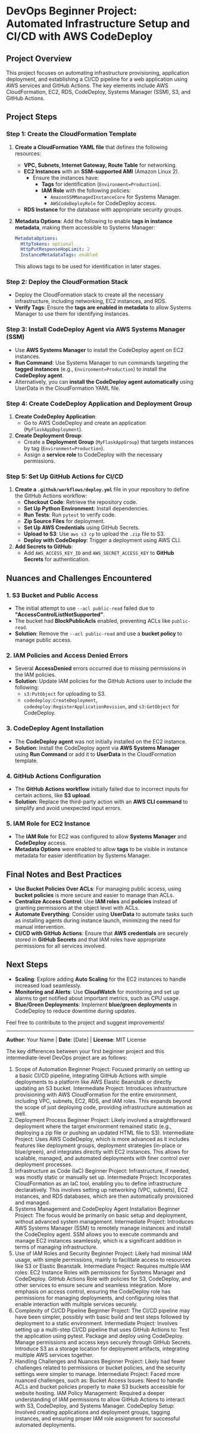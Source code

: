 # DevOps Beginner Project: Automated Infrastructure Setup and CI/CD with AWS CodeDeploy

## Project Overview
This project focuses on automating infrastructure provisioning, application deployment, and establishing a CI/CD pipeline for a web application using AWS services and GitHub Actions. The key elements include AWS CloudFormation, EC2, RDS, CodeDeploy, Systems Manager (SSM), S3, and GitHub Actions.

## Project Steps

### Step 1: Create the CloudFormation Template
1. **Create a CloudFormation YAML file** that defines the following resources:
    - **VPC, Subnets, Internet Gateway, Route Table** for networking.
    - **EC2 Instances** with an **SSM-supported AMI** (Amazon Linux 2).
      - Ensure the instances have:
        - **Tags** for identification (`Environment=Production`).
        - **IAM Role** with the following policies:
          - `AmazonSSMManagedInstanceCore` for Systems Manager.
          - `AWSCodeDeployRole` for CodeDeploy access.
    - **RDS Instance** for the database with appropriate security groups.
    
2. **Metadata Options**: Add the following to enable **tags in instance metadata**, making them accessible to Systems Manager:
   ```yaml
   MetadataOptions:
     HttpTokens: optional
     HttpPutResponseHopLimit: 2
     InstanceMetadataTags: enabled
   ```
   This allows tags to be used for identification in later stages.

### Step 2: Deploy the CloudFormation Stack
- Deploy the CloudFormation stack to create all the necessary infrastructure, including networking, EC2 instances, and RDS.
- **Verify Tags**: Ensure the **tags are enabled in metadata** to allow Systems Manager to use them for identifying instances.

### Step 3: Install CodeDeploy Agent via AWS Systems Manager (SSM)
- Use **AWS Systems Manager** to install the CodeDeploy agent on EC2 instances.
- **Run Command**: Use Systems Manager to run commands targeting the **tagged instances** (e.g., `Environment=Production`) to install the **CodeDeploy agent**.
- Alternatively, you can **install the CodeDeploy agent automatically** using UserData in the CloudFormation YAML file.

### Step 4: Create CodeDeploy Application and Deployment Group
1. **Create CodeDeploy Application**:
   - Go to AWS CodeDeploy and create an application (`MyFlaskAppDeployment`).
2. **Create Deployment Group**:
   - Create a **Deployment Group** (`MyFlaskAppGroup`) that targets instances by tag (`Environment=Production`).
   - Assign a **service role** to CodeDeploy with the necessary permissions.

### Step 5: Set Up GitHub Actions for CI/CD
1. **Create a `.github/workflows/deploy.yml`** file in your repository to define the GitHub Actions workflow:
   - **Checkout Code**: Retrieve the repository code.
   - **Set Up Python Environment**: Install dependencies.
   - **Run Tests**: Run `pytest` to verify code.
   - **Zip Source Files** for deployment.
   - **Set Up AWS Credentials** using GitHub Secrets.
   - **Upload to S3**: Use `aws s3 cp` to upload the `.zip` file to S3.
   - **Deploy with CodeDeploy**: Trigger a deployment using AWS CLI.
2. **Add Secrets to GitHub**:
   - Add `AWS_ACCESS_KEY_ID` and `AWS_SECRET_ACCESS_KEY` to **GitHub Secrets** for authentication.

## Nuances and Challenges Encountered

### 1. **S3 Bucket and Public Access**
- The initial attempt to use `--acl public-read` failed due to **"AccessControlListNotSupported"**.
- The bucket had **BlockPublicAcls** enabled, preventing ACLs like `public-read`.
- **Solution**: Remove the `--acl public-read` and use a **bucket policy** to manage public access.

### 2. **IAM Policies and Access Denied Errors**
- Several **AccessDenied** errors occurred due to missing permissions in the IAM policies.
- **Solution**: Update IAM policies for the GitHub Actions user to include the following:
  - `s3:PutObject` for uploading to S3.
  - `codedeploy:CreateDeployment`, `codedeploy:RegisterApplicationRevision`, and `s3:GetObject` for CodeDeploy.

### 3. **CodeDeploy Agent Installation**
- The **CodeDeploy agent** was not initially installed on the EC2 instance.
- **Solution**: Install the CodeDeploy agent via **AWS Systems Manager** using **Run Command** or add it to **UserData** in the CloudFormation template.

### 4. **GitHub Actions Configuration**
- The **GitHub Actions workflow** initially failed due to incorrect inputs for certain actions, like **S3 upload**.
- **Solution**: Replace the third-party action with an **AWS CLI command** to simplify and avoid unexpected input errors.

### 5. **IAM Role for EC2 Instance**
- The **IAM Role** for EC2 was configured to allow **Systems Manager** and **CodeDeploy** access.
- **Metadata Options** were enabled to allow **tags** to be visible in instance metadata for easier identification by Systems Manager.

## Final Notes and Best Practices
- **Use Bucket Policies Over ACLs**: For managing public access, using **bucket policies** is more secure and easier to manage than ACLs.
- **Centralize Access Control**: Use **IAM roles** and **policies** instead of granting permissions at the object level with ACLs.
- **Automate Everything**: Consider using **UserData** to automate tasks such as installing agents during instance launch, minimizing the need for manual intervention.
- **CI/CD with GitHub Actions**: Ensure that **AWS credentials** are securely stored in **GitHub Secrets** and that IAM roles have appropriate permissions for all services involved.

## Next Steps
- **Scaling**: Explore adding **Auto Scaling** for the EC2 instances to handle increased load seamlessly.
- **Monitoring and Alerts**: Use **CloudWatch** for monitoring and set up alarms to get notified about important metrics, such as CPU usage.
- **Blue/Green Deployments**: Implement **blue/green deployments** in CodeDeploy to reduce downtime during updates.

Feel free to contribute to the project and suggest improvements!

---
**Author**: Your Name | **Date**: [Date] | **License**: MIT License

The key differences between your first beginner project and this intermediate-level DevOps project are as follows:

1. Scope of Automation
Beginner Project: Focused primarily on setting up a basic CI/CD pipeline, integrating GitHub Actions with simple deployments to a platform like AWS Elastic Beanstalk or directly updating an S3 bucket.
Intermediate Project: Introduces infrastructure provisioning with AWS CloudFormation for the entire environment, including VPC, subnets, EC2, RDS, and IAM roles. This expands beyond the scope of just deploying code, providing infrastructure automation as well.
2. Deployment Process
Beginner Project: Likely involved a straightforward deployment where the target environment remained static (e.g., deploying a zip file or pushing an updated HTML file to S3).
Intermediate Project: Uses AWS CodeDeploy, which is more advanced as it includes features like deployment groups, deployment strategies (in-place or blue/green), and integrates directly with EC2 instances. This allows for scalable, managed, and automated deployments with finer control over deployment processes.
3. Infrastructure as Code (IaC)
Beginner Project: Infrastructure, if needed, was mostly static or manually set up.
Intermediate Project: Incorporates CloudFormation as an IaC tool, enabling you to define infrastructure declaratively. This involves setting up networking (VPC, subnets), EC2 instances, and RDS databases, which are then automatically provisioned and managed.
4. Systems Management and CodeDeploy Agent Installation
Beginner Project: The focus would be primarily on basic setup and deployment, without advanced system management.
Intermediate Project: Introduces AWS Systems Manager (SSM) to remotely manage instances and install the CodeDeploy agent. SSM allows you to execute commands and manage EC2 instances seamlessly, which is a significant addition in terms of managing infrastructure.
5. Use of IAM Roles and Security
Beginner Project: Likely had minimal IAM usage, with simple permissions, mainly to facilitate access to resources like S3 or Elastic Beanstalk.
Intermediate Project: Requires multiple IAM roles:
EC2 Instance Roles with permissions for Systems Manager and CodeDeploy.
GitHub Actions Role with policies for S3, CodeDeploy, and other services to ensure secure and seamless integration.
More emphasis on access control, ensuring the CodeDeploy role has permissions for managing deployments, and configuring roles that enable interaction with multiple services securely.
6. Complexity of CI/CD Pipeline
Beginner Project: The CI/CD pipeline may have been simpler, possibly with basic build and test steps followed by deployment to a static environment.
Intermediate Project: Involves setting up a multi-step CI/CD pipeline that uses GitHub Actions to:
Test the application using pytest.
Package and deploy using CodeDeploy.
Manage permissions and access keys securely through GitHub Secrets.
Introduce S3 as a storage location for deployment artifacts, integrating multiple AWS services together.
7. Handling Challenges and Nuances
Beginner Project: Likely had fewer challenges related to permissions or bucket policies, and the security settings were simpler to manage.
Intermediate Project: Faced more nuanced challenges, such as:
Bucket Access Issues: Need to handle ACLs and bucket policies properly to make S3 buckets accessible for website hosting.
IAM Policy Management: Required a deeper understanding of IAM permissions to allow GitHub Actions to interact with S3, CodeDeploy, and Systems Manager.
CodeDeploy Setup: Involved creating applications and deployment groups, tagging instances, and ensuring proper IAM role assignment for successful automated deployments.
